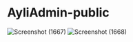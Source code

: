 # AyliAdmin-public
![Screenshot (1667)](https://user-images.githubusercontent.com/78684780/197403470-46715191-7b82-4d74-bf4a-32f8dabb7ff5.png)
![Screenshot (1668)](https://user-images.githubusercontent.com/78684780/197403472-91c4f4b5-32c7-43fb-8fe6-d9eddd7e60e9.png)
